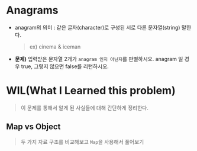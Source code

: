# Anagrams

- anagram의 의미 : 같은 글자(character)로 구성된 서로 다른 문자열(string) 말한다.

  > ex) cinema & iceman

- **문제)** 입력받은 문자열 2개가 `anagram 인지 아닌지`를 판별하시오. anagram 일 경우 true, 그렇지 않으면 false를 리턴하시오.

# WIL(What I Learned this problem)

> 이 문제를 통해서 알게 된 사실들에 대해 간단하게 정리한다.

## Map vs Object

> 두 가지 자료 구조를 비교해보고 `Map`을 사용해서 풀어보기
